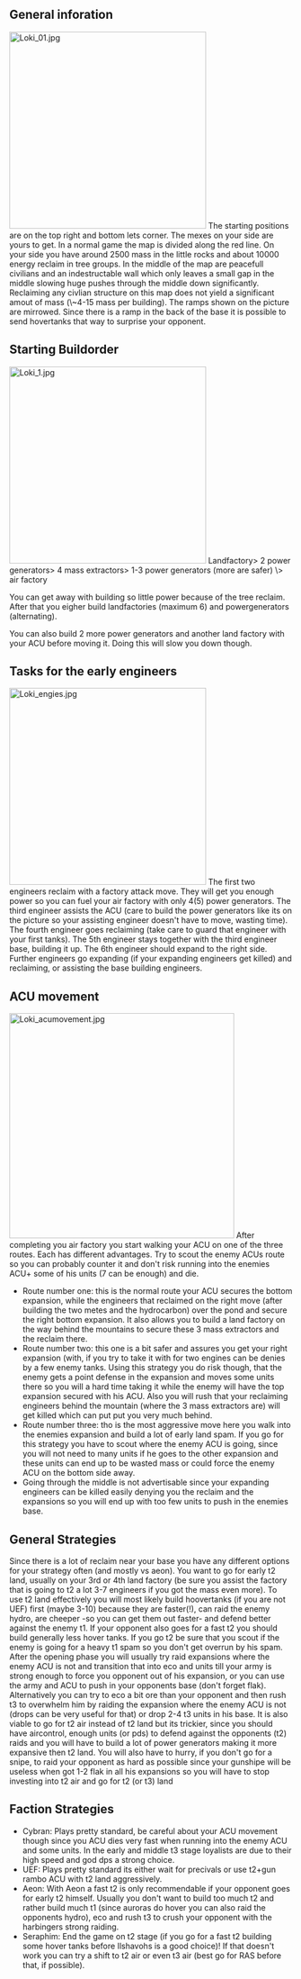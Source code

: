 ## General inforation

<img src="Loki_01.jpg" title="fig:Loki_01.jpg" width="350" alt="Loki_01.jpg" />
The starting positions are on the top right and bottom lets corner. The
mexes on your side are yours to get. In a normal game the map is divided
along the red line. On your side you have around 2500 mass in the little
rocks and about 10000 energy reclaim in tree groups. In the middle of
the map are peacefull civilians and an indestructable wall which only
leaves a small gap in the middle slowing huge pushes through the middle
down significantly. Reclaiming any civlian structure on this map does
not yield a significant amout of mass (\~4-15 mass per building). The
ramps shown on the picture are mirrowed. Since there is a ramp in the
back of the base it is possible to send hovertanks that way to surprise
your opponent.

## Starting Buildorder

<img src="Loki_1.jpg" title="fig:Loki_1.jpg" width="350" alt="Loki_1.jpg" />
Landfactory> 2 power generators> 4 mass extractors> 1-3 power generators
(more are safer) \> air factory

You can get away with building so little power because of the tree
reclaim. After that you eigher build landfactories (maximum 6) and
powergenerators (alternating).

You can also build 2 more power generators and another land factory with
your ACU before moving it. Doing this will slow you down though.

## Tasks for the early engineers

<img src="Loki_engies.jpg" title="fig:Loki_engies.jpg" width="350" alt="Loki_engies.jpg" />
The first two engineers reclaim with a factory attack move. They will
get you enough power so you can fuel your air factory with only 4(5)
power generators. The third engineer assists the ACU (care to build the
power generators like its on the picture so your assisting engineer
doesn't have to move, wasting time). The fourth engineer goes reclaiming
(take care to guard that engineer with your first tanks). The 5th
engineer stays together with the third engineer base, building it up.
The 6th engineer should expand to the right side. Further engineers go
expanding (if your expanding engineers get killed) and reclaiming, or
assisting the base building engineers.

## ACU movement

<img src="Loki_acumovement.jpg" title="fig:Loki_acumovement.jpg" width="400" alt="Loki_acumovement.jpg" />
After completing you air factory you start walking your ACU on one of
the three routes. Each has different advantages. Try to scout the enemy
ACUs route so you can probably counter it and don't risk running into
the enemies ACU+ some of his units (7 can be enough) and die.

-   Route number one: this is the normal route your ACU secures the
    bottom expansion, while the engineers that reclaimed on the right
    move (after building the two metes and the hydrocarbon) over the
    pond and secure the right bottom expansion. It also allows you to
    build a land factory on the way behind the mountains to secure these
    3 mass extractors and the reclaim there.
-   Route number two: this one is a bit safer and assures you get your
    right expansion (with, if you try to take it with for two engines
    can be denies by a few enemy tanks. Using this strategy you do risk
    though, that the enemy gets a point defense in the expansion and
    moves some units there so you will a hard time taking it while the
    enemy will have the top expansion secured with his ACU. Also you
    will rush that your reclaiming engineers behind the mountain (where
    the 3 mass extractors are) will get killed which can put put you
    very much behind.
-   Route number three: tho is the most aggressive move here you walk
    into the enemies expansion and build a lot of early land spam. If
    you go for this strategy you have to scout where the enemy ACU is
    going, since you will not need to many units if he goes to the other
    expansion and these units can end up to be wasted mass or could
    force the enemy ACU on the bottom side away.
-   Going through the middle is not advertisable since your expanding
    engineers can be killed easily denying you the reclaim and the
    expansions so you will end up with too few units to push in the
    enemies base.

## General Strategies

Since there is a lot of reclaim near your base you have any different
options for your strategy often (and mostly vs aeon). You want to go for
early t2 land, usually on your 3rd or 4th land factory (be sure you
assist the factory that is going to t2 a lot 3-7 engineers if you got
the mass even more). To use t2 land effectively you will most likely
build hoovertanks (if you are not UEF) first (maybe 3-10) because they
are faster(!), can raid the enemy hydro, are cheeper -so you can get
them out faster- and defend better against the enemy t1. If your
opponent also goes for a fast t2 you should build generally less hover
tanks. If you go t2 be sure that you scout if the enemy is going for a
heavy t1 spam so you don't get overrun by his spam. After the opening
phase you will usually try raid expansions where the enemy ACU is not
and transition that into eco and units till your army is strong enough
to force you opponent out of his expansion, or you can use the army and
ACU to push in your opponents base (don't forget flak). Alternatively
you can try to eco a bit ore than your opponent and then rush t3 to
overwhelm him by raiding the expansion where the enemy ACU is not (drops
can be very useful for that) or drop 2-4 t3 units in his base. It is
also viable to go for t2 air instead of t2 land but its trickier, since
you should have aircontrol, enough units (or pds) to defend against the
opponents (t2) raids and you will have to build a lot of power
generators making it more expansive then t2 land. You will also have to
hurry, if you don't go for a snipe, to raid your opponent as hard as
possible since your gunshipe will be useless when got 1-2 flak in all
his expansions so you will have to stop investing into t2 air and go for
t2 (or t3) land

## Faction Strategies

-   Cybran: Plays pretty standard, be careful about your ACU movement
    though since you ACU dies very fast when running into the enemy ACU
    and some units. In the early and middle t3 stage loyalists are due
    to their high speed and god dps a strong choice.
-   UEF: Plays pretty standard its either wait for precivals or use
    t2+gun rambo ACU with t2 land aggressively.
-   Aeon: With Aeon a fast t2 is only recommendable if your opponent
    goes for early t2 himself. Usually you don't want to build too much
    t2 and rather build much t1 (since auroras do hover you can also
    raid the opponents hydro), eco and rush t3 to crush your opponent
    with the harbingers strong raiding.
-   Seraphim: End the game on t2 stage (if you go for a fast t2 building
    some hover tanks before Ilshavohs is a good choice)! If that doesn't
    work you can try a shift to t2 air or even t3 air (best go for RAS
    before that, if possible).
